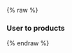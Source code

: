 ---
---

{% raw %}
<h3>User to products</h3>
<div id="results" class="product-list selectable"></div>
<script>
(window.misocmd || (window.misocmd = [])).push(async () => {
  window.MisoClient.plugins.use('std:lorem');
  const client = new MisoClient('...');
  const { products } = await client.api.recommendation.userToProducts({ fl: ['*'], rows: 4 });
  document.querySelector('#results').innerHTML = products.map(renderProductCard).join('');
});
</script>
{% endraw %}

